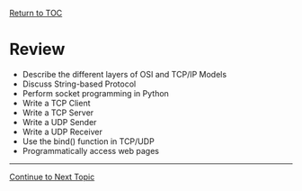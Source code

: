 <a href="https://github.com/CyberTrainingUSAF/08-Network-Programming/blob/master/00-Table-of-Contents.md" rel="Return to TOC"> Return to TOC </a>

# Review

* Describe the different layers of OSI and TCP/IP Models
* Discuss String-based Protocol
* Perform socket programming in Python
* Write a TCP Client
* Write a TCP Server
* Write a UDP Sender
* Write a UDP Receiver
* Use the bind\(\) function in TCP/UDP
* Programmatically access web pages

---
<a href="https://github.com/CyberTrainingUSAF/08-Network-Programming/blob/master/03-intro-to-sockets/summary.md" > Continue to Next Topic </a>
